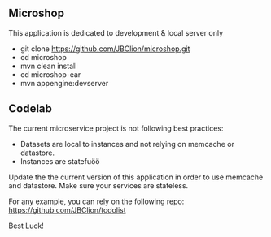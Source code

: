 ## Microshop

This application is dedicated to development & local server only

  + git clone https://github.com/JBClion/microshop.git<br />
  + cd microshop<br />
  + mvn clean install<br />
  + cd microshop-ear<br />
  +  mvn appengine:devserver<br />
  
## Codelab

The current microservice project is not following best practices:

  + Datasets are local to instances and not relying on memcache or datastore.
  + Instances are statefuöö

Update the the current version of this application in order to use memcache and datastore. Make sure your services are stateless.
  
For any example, you can rely on the following repo: https://github.com/JBClion/todolist

Best Luck!
